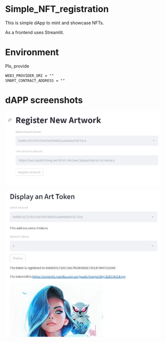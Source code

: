 # Simple_NFT_registration

This is simple dApp to mint and showcase NFTs.

As a frontend uses Streamlit.

# Environment

Pls, provide

```
WEB3_PROVIDER_URI = ""
SMART_CONTRACT_ADDRESS = ""
```

# dAPP screenshots

![Screenshot](Images/reg.JPG)

![Screenshot](Images/dis.JPG)
